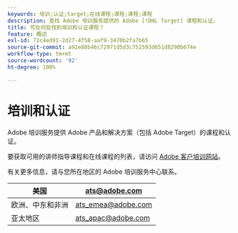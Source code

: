 ```yaml
---
keywords: 培训;认证;target;在线课程;课程;课程;课程
description: 查找 Adobe 培训服务提供的 Adobe [!DNL Target] 课程和认证。
title: 可在何处找到培训和认证课程？
feature: 概述
exl-id: 72c4ed91-2d27-4f58-aaf9-3470b2fa7b65
source-git-commit: a92e88b46c72971d5d3c752593d651d8290b674e
workflow-type: tm+mt
source-wordcount: '92'
ht-degree: 100%

---
```


# 培训和认证

Adobe 培训服务提供 Adobe 产品和解决方案（包括 Adobe Target）的课程和认证。

要获取可用的讲师指导课程和在线课程的列表，请访问 [Adobe 客户培训网站](https://training.adobe.com/training/courses.html#solution=adobeTarget)。

有关更多信息，请与您所在地区的 Adobe 培训服务中心联系。

| 美国 | [ats@adobe.com](mailto:ats@adobe.com) |
|---|---|
| 欧洲、中东和非洲 | [ats_emea@adobe.com](mailto:ats_emea@adobe.com) |
| 亚太地区 | [ats_apac@adobe.com](mailto:ats_apac@adobe.com) |
